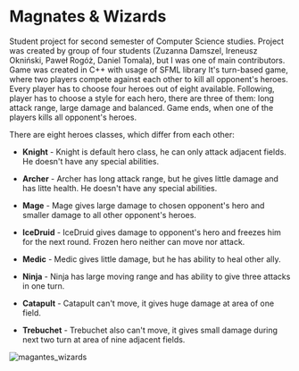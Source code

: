 # Magnates & Wizards

Student project for second semester of Computer Science studies. Project was created by group of four students (Zuzanna Damszel, Ireneusz Okniński, Paweł Rogóż, Daniel Tomala), but I was one of main contributors. Game was created in C++ with usage of SFML library
It's turn-based game, where two players compete against each other to kill all opponent's heroes. Every player has to choose four heroes out of eight available. Following, player has to choose a style for each hero, there are three of them: long attack range, large damage and balanced. Game ends, when one of the players kills all opponent's heroes.

There are eight heroes classes, which differ from each other:
  - **Knight** - Knight is default hero class, he can only attack adjacent fields. He doesn't have any special abilities.

  - **Archer** - Archer has long attack range, but he gives little damage and has litte health. He doesn't have any special abilities.

  - **Mage** - Mage gives large damage to chosen opponent's hero and smaller damage to all other opponent's heroes.

  - **IceDruid** - IceDruid gives damage to opponent's hero and freezes him for the next round. Frozen hero neither can move nor attack.

  - **Medic** - Medic gives little damage, but he has ability to heal other ally.

  - **Ninja** - Ninja has large moving range and has ability to give three attacks in one turn.

  - **Catapult** - Catapult can't move, it gives huge damage at area of one field.

  - **Trebuchet** - Trebuchet also can't move, it gives small damage during next two turn at area of nine adjacent fields.


 ![magantes_wizards](https://user-images.githubusercontent.com/73648335/182908374-b4913609-cc75-4404-9a08-009134700cd0.png)
